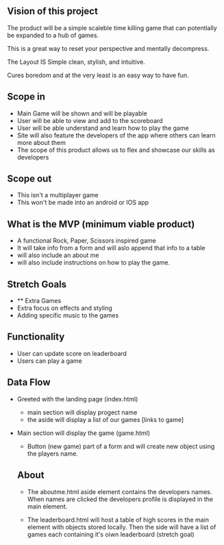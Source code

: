 ## Vision of this project

The product will be a simple scaleble time killing game that can potentially be expanded to a hub of games.

This is a great way to reset your perspective and mentally decompress.

The Layout IS Simple clean, stylish, and intuitive.

Cures boredom and at the very least is an easy way to have fun.

## Scope in

- Main Game will be shown and will be playable
- User will be able to view and add to the scoreboard
- User will be able understand and learn how to play the game 
- Site will also feature the developers of the app  where others can learn more about them
- The scope of this product allows us to flex and showcase our skills as developers

## Scope out

- This isn't a multiplayer game
- This won't be made into an android or IOS app

## What is the MVP (minimum viable product)

- A functional Rock, Paper, Scissors inspired game
- It will take info from a form and will aslo append that info to a table
- will also include an about me
- will also include instructions on how to play the game.

## Stretch Goals

- ** Extra Games
- Extra focus on effects and styling
- Adding specific music to the games

## Functionality 
- User can update score on leaderboard
- Users can play a game

 ## Data Flow

 - Greeted with the landing page (index.html)
   - main section will display progect name 
   - the aside will display a list of our games [links to game]

 - Main section will display the game (game.html)
   - Button (new game) part of a form and will create new object using the players name.
   
   ## About 

   - The aboutme.html aside element contains the developers names. When names are clicked the developers profile is displayed in the main element.

   - The leaderboard.html will host a table of high scores in the main element with objects stored locally. Then the side will have a list of games each containing it's oiwn leaderboard (stretch goal)


